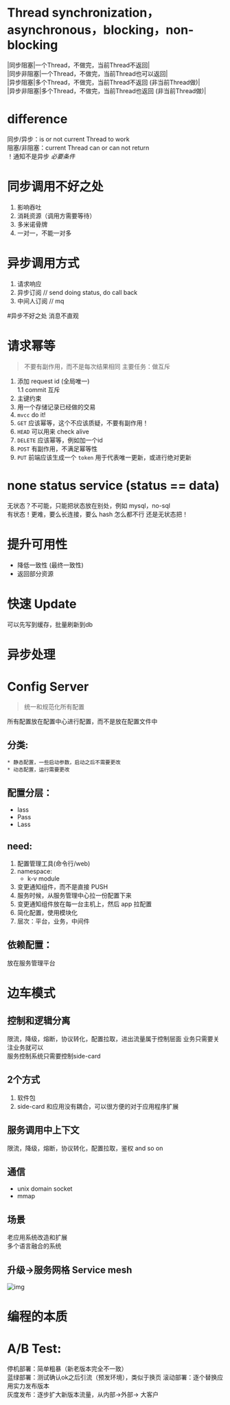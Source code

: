 # Thread synchronization，asynchronous，blocking，non-blocking

|同步阻塞|一个Thread，不做完，当前Thread不返回|  
|同步非阻塞|一个Thread，不做完，当前Thread也可以返回|  
|异步阻塞|多个Thread，不做完，当前Thread不返回 (非当前Thread做)|  
|异步非阻塞|多个Thread，不做完，当前Thread也返回 (非当前Thread做)|

# difference
同步/异步：is or not current Thread to work   
阻塞/非阻塞：current Thread can or can not return   
！通知不是异步 *必要条件*

# 同步调用不好之处
1. 影响吞吐
2. 消耗资源（调用方需要等待）
3. 多米诺骨牌
4. 一对一，不能一对多

# 异步调用方式
1. 请求响应
2. 异步订阅   // send doing status, do call back
3. 中间人订阅 // mq

#异步不好之处
消息不直观

# 请求幂等
> 不要有副作用，而不是每次结果相同
> 主要任务：做互斥
1. 添加 request id (全局唯一)  
1.1 commit 互斥
2. 主键约束
3. 用一个存储记录已经做的交易
4. `mvcc` do it!
5. `GET` 应该幂等，这个不应该质疑，不要有副作用！
6. `HEAD` 可以用来 check alive
7. `DELETE` 应该幂等，例如加一个id
8. `POST` 有副作用，不满足幂等性
9. `PUT` 前端应该生成一个 `token` 用于代表唯一更新，或进行绝对更新

# none status service (status == data)
无状态？不可能，只能把状态放在别处，例如 mysql，no-sql  
有状态！更难，要么长连接，要么 hash 怎么都不行
还是无状态把！


# 提升可用性
* 降低一致性 (最终一致性)
* 返回部分资源


# 快速 Update
可以先写到缓存，批量刷新到db

# 异步处理


# Config Server
> 统一和规范化所有配置

所有配置放在配置中心进行配置，而不是放在配置文件中   
## 分类:    
    * 静态配置，一些启动参数，启动之后不需要更改  
    * 动态配置，运行需要更改  
## 配置分层：  
* Iass  
* Pass  
* Lass  

## need:  
1. 配置管理工具(命令行/web)
2. namespace:  
    * k-v module
3. 变更通知组件，而不是直接 PUSH   
4. 服务时候，从服务管理中心拉一份配置下来  
5. 变更通知组件放在每一台主机上，然后 app 拉配置
6. 简化配置，使用模块化
7. 层次：平台，业务，中间件
## 依赖配置：  
放在服务管理平台

# 边车模式
## 控制和逻辑分离
限流，降级，熔断，协议转化，配置拉取，进出流量属于控制层面
业务只需要关注业务就可以  
服务控制系统只需要控制side-card
## 2个方式
1. 软件包
2. side-card 和应用没有耦合，可以很方便的对于应用程序扩展
## 服务调用中上下文
限流，降级，熔断，协议转化，配置拉取，鉴权 and so on

## 通信
* unix domain socket
* mmap

## 场景
老应用系统改造和扩展  
多个语言融合的系统

## 升级->服务网格 Service mesh
![img](https://img2018.cnblogs.com/blog/725429/201902/725429-20190217133231035-269934729.jpg)


# 编程的本质

# A/B Test:
停机部署：简单粗暴（新老版本完全不一致）  
蓝绿部署：测试确认ok之后引流（预发环境），类似于换页
滚动部署：逐个替换应用实力发布版本  
灰度发布：逐步扩大新版本流量，从内部->外部-> 大客户
